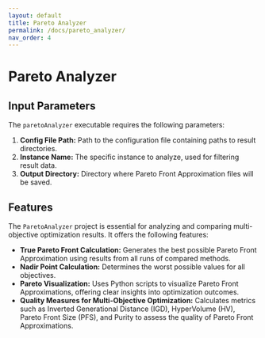```yaml
---
layout: default
title: Pareto Analyzer
permalink: /docs/pareto_analyzer/
nav_order: 4
---
```


# Pareto Analyzer

## Input Parameters
The `paretoAnalyzer` executable requires the following parameters:
1. **Config File Path:** Path to the configuration file containing paths to result directories.
2. **Instance Name:** The specific instance to analyze, used for filtering result data.
3. **Output Directory:** Directory where Pareto Front Approximation files will be saved.

## Features
The `ParetoAnalyzer` project is essential for analyzing and comparing multi-objective optimization results. It offers the following features:
- **True Pareto Front Calculation:** Generates the best possible Pareto Front Approximation using results from all runs of compared methods.
- **Nadir Point Calculation:** Determines the worst possible values for all objectives.
- **Pareto Visualization:** Uses Python scripts to visualize Pareto Front Approximations, offering clear insights into optimization outcomes.
- **Quality Measures for Multi-Objective Optimization:** Calculates metrics such as Inverted Generational Distance (IGD), HyperVolume (HV), Pareto Front Size (PFS), and Purity to assess the quality of Pareto Front Approximations.
